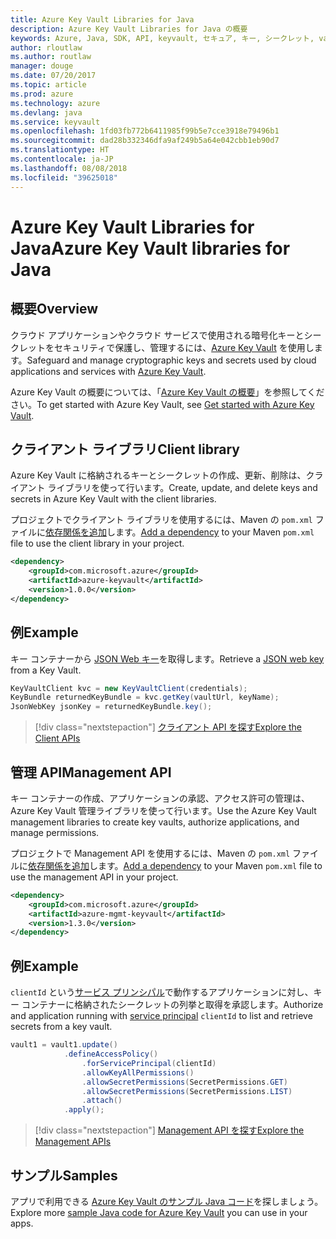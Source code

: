 ```yaml
---
title: Azure Key Vault Libraries for Java
description: Azure Key Vault Libraries for Java の概要
keywords: Azure, Java, SDK, API, keyvault, セキュア, キー, シークレット, vault
author: rloutlaw
ms.author: routlaw
manager: douge
ms.date: 07/20/2017
ms.topic: article
ms.prod: azure
ms.technology: azure
ms.devlang: java
ms.service: keyvault
ms.openlocfilehash: 1fd03fb772b6411985f99b5e7cce3918e79496b1
ms.sourcegitcommit: dad28b332346dfa9af249b5a64e042cbb1eb90d7
ms.translationtype: HT
ms.contentlocale: ja-JP
ms.lasthandoff: 08/08/2018
ms.locfileid: "39625018"
---
```

# <a name="azure-key-vault-libraries-for-java"></a><span data-ttu-id="dd36e-104">Azure Key Vault Libraries for Java</span><span class="sxs-lookup"><span data-stu-id="dd36e-104">Azure Key Vault libraries for Java</span></span>

## <a name="overview"></a><span data-ttu-id="dd36e-105">概要</span><span class="sxs-lookup"><span data-stu-id="dd36e-105">Overview</span></span>

<span data-ttu-id="dd36e-106">クラウド アプリケーションやクラウド サービスで使用される暗号化キーとシークレットをセキュリティで保護し、管理するには、[Azure Key Vault](/azure/key-vault/) を使用します。</span><span class="sxs-lookup"><span data-stu-id="dd36e-106">Safeguard and manage cryptographic keys and secrets used by cloud applications and services with [Azure Key Vault](/azure/key-vault/).</span></span>

<span data-ttu-id="dd36e-107">Azure Key Vault の概要については、「[Azure Key Vault の概要](/azure/key-vault/key-vault-get-started)」を参照してください。</span><span class="sxs-lookup"><span data-stu-id="dd36e-107">To get started with Azure Key Vault, see [Get started with Azure Key Vault](/azure/key-vault/key-vault-get-started).</span></span>

## <a name="client-library"></a><span data-ttu-id="dd36e-108">クライアント ライブラリ</span><span class="sxs-lookup"><span data-stu-id="dd36e-108">Client library</span></span>

<span data-ttu-id="dd36e-109">Azure Key Vault に格納されるキーとシークレットの作成、更新、削除は、クライアント ライブラリを使って行います。</span><span class="sxs-lookup"><span data-stu-id="dd36e-109">Create, update, and delete keys and secrets in Azure Key Vault with the client libraries.</span></span>

<span data-ttu-id="dd36e-110">プロジェクトでクライアント ライブラリを使用するには、Maven の `pom.xml` ファイルに[依存関係を追加](https://maven.apache.org/guides/getting-started/index.html#How_do_I_use_external_dependencies)します。</span><span class="sxs-lookup"><span data-stu-id="dd36e-110">[Add a dependency](https://maven.apache.org/guides/getting-started/index.html#How_do_I_use_external_dependencies) to your Maven `pom.xml` file to use the client library in your project.</span></span>  

```XML
<dependency>
    <groupId>com.microsoft.azure</groupId>
    <artifactId>azure-keyvault</artifactId>
    <version>1.0.0</version>
</dependency>
```   

## <a name="example"></a><span data-ttu-id="dd36e-111">例</span><span class="sxs-lookup"><span data-stu-id="dd36e-111">Example</span></span>

<span data-ttu-id="dd36e-112">キー コンテナーから [JSON Web キー](https://tools.ietf.org/html/draft-ietf-jose-json-web-key-18)を取得します。</span><span class="sxs-lookup"><span data-stu-id="dd36e-112">Retrieve a [JSON web key](https://tools.ietf.org/html/draft-ietf-jose-json-web-key-18) from a Key Vault.</span></span>

```java
KeyVaultClient kvc = new KeyVaultClient(credentials);
KeyBundle returnedKeyBundle = kvc.getKey(vaultUrl, keyName);
JsonWebKey jsonKey = returnedKeyBundle.key();
```

> [!div class="nextstepaction"]
> [<span data-ttu-id="dd36e-113">クライアント API を探す</span><span class="sxs-lookup"><span data-stu-id="dd36e-113">Explore the Client APIs</span></span>](/java/api/overview/azure/keyvault/client)


## <a name="management-api"></a><span data-ttu-id="dd36e-114">管理 API</span><span class="sxs-lookup"><span data-stu-id="dd36e-114">Management API</span></span>

<span data-ttu-id="dd36e-115">キー コンテナーの作成、アプリケーションの承認、アクセス許可の管理は、Azure Key Vault 管理ライブラリを使って行います。</span><span class="sxs-lookup"><span data-stu-id="dd36e-115">Use the Azure Key Vault management libraries to create key vaults, authorize applications, and manage permissions.</span></span> 

<span data-ttu-id="dd36e-116">プロジェクトで Management API を使用するには、Maven の `pom.xml` ファイルに[依存関係を追加](https://maven.apache.org/guides/getting-started/index.html#How_do_I_use_external_dependencies)します。</span><span class="sxs-lookup"><span data-stu-id="dd36e-116">[Add a dependency](https://maven.apache.org/guides/getting-started/index.html#How_do_I_use_external_dependencies) to your Maven `pom.xml` file to use the management API in your project.</span></span>  

```XML
<dependency>
    <groupId>com.microsoft.azure</groupId>
    <artifactId>azure-mgmt-keyvault</artifactId>
    <version>1.3.0</version>
</dependency>
```

## <a name="example"></a><span data-ttu-id="dd36e-117">例</span><span class="sxs-lookup"><span data-stu-id="dd36e-117">Example</span></span>

<span data-ttu-id="dd36e-118">`clientId` という[サービス プリンシパル](/azure/azure-resource-manager/resource-group-create-service-principal-portal)で動作するアプリケーションに対し、キー コンテナーに格納されたシークレットの列挙と取得を承認します。</span><span class="sxs-lookup"><span data-stu-id="dd36e-118">Authorize and application running with [service principal](/azure/azure-resource-manager/resource-group-create-service-principal-portal) `clientId` to list and retrieve secrets from a key vault.</span></span> 

```java
vault1 = vault1.update()
            .defineAccessPolicy()
                .forServicePrincipal(clientId)
                .allowKeyAllPermissions()
                .allowSecretPermissions(SecretPermissions.GET)
                .allowSecretPermissions(SecretPermissions.LIST)
                .attach()
            .apply();
```

> [!div class="nextstepaction"]
> [<span data-ttu-id="dd36e-119">Management API を探す</span><span class="sxs-lookup"><span data-stu-id="dd36e-119">Explore the Management APIs</span></span>](/java/api/overview/azure/keyvault/management)


## <a name="samples"></a><span data-ttu-id="dd36e-120">サンプル</span><span class="sxs-lookup"><span data-stu-id="dd36e-120">Samples</span></span>

<span data-ttu-id="dd36e-121">アプリで利用できる [Azure Key Vault のサンプル Java コード](https://azure.microsoft.com/resources/samples/?platform=java&term=key+vault)を探しましょう。</span><span class="sxs-lookup"><span data-stu-id="dd36e-121">Explore more [sample Java code for Azure Key Vault](https://azure.microsoft.com/resources/samples/?platform=java&term=key+vault) you can use in your apps.</span></span>
